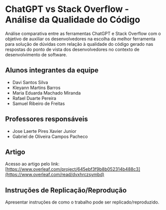 # ChatGPT vs Stack Overflow - Análise da Qualidade do Código

Análise comparativa entre as ferramentas ChatGPT e Stack Overflow com o objetivo de auxiliar os desenvolvedores na escolha da melhor ferramenta para solução de dúvidas com relação à qualidade do código gerado nas respostas do ponto de vista dos desenvolvedores no contexto de desenvolvimento de software.

## Alunos integrantes da equipe
* Davi Santos Silva
* Kleyann Martins Barros
* Maria Eduarda Machado Miranda
* Rafael Duarte Pereira
* Samuel Ribeiro de Freitas

## Professores responsáveis

* Jose Laerte Pires Xavier Junior
* Gabriel de Oliveira Campos Pacheco

## Artigo
Acesso ao artigo pelo link: [https://www.overleaf.com/project/645ebf3f9b8b052314b488c3](https://www.overleaf.com/read/dvxhrczsymbd)
## Instruções de Replicação/Reprodução

Apresentar instruções de como o trabalho pode ser replicado/reproduzido.


